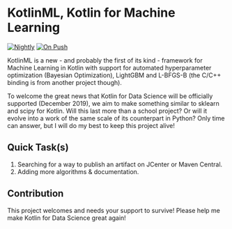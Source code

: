 # KotlinML, Kotlin for Machine Learning
[![Nightly](https://github.com/duckladydinh/kotlinml/workflows/CI%20at%20Night/badge.svg)](https://github.com/duckladydinh/kotlinml/actions?query=workflow%3A%22CI+at+Night%22)
[![On Push](https://github.com/duckladydinh/kotlinml/workflows/CI%20on%20Push/badge.svg)](https://github.com/duckladydinh/kotlinml/actions?query=workflow%3A%22CI+on+Push%22)

KotlinML is a new - and probably the first of its kind - framework for Machine Learning in Kotlin with support for automated hyperparameter optimization (Bayesian Optimization), LightGBM and L-BFGS-B (the C/C++ binding is from another project though).

To welcome the great news that Kotlin for Data Science will be officially supported (December 2019), we aim to make something similar to sklearn and scipy for Kotlin. Will this last more than a school project? Or will it evolve into a work of the same scale of its counterpart in Python? Only time can answer, but I will do my best to keep this project alive!

## Quick Task(s)
1. Searching for a way to publish an artifact on JCenter or Maven Central.
2. Adding more algorithms & documentation.

## Contribution
This project welcomes and needs your support to survive! Please help me make Kotlin for Data Science great again!
